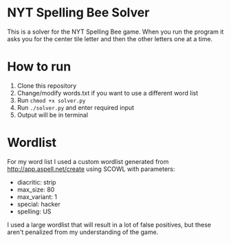 # NYT Spelling Bee Solver

This is a solver for the NYT Spelling Bee game.
When you run the program it asks you for the center tile letter and then the other letters one at a time.

# How to run
1. Clone this repository
2. Change/modify words.txt if you want to use a different word list
2. Run `chmod +x solver.py`
3. Run `./solver.py` and enter required input
4. Output will be in terminal

# Wordlist
For my word list I used a custom wordlist generated from http://app.aspell.net/create using SCOWL with parameters:
  - diacritic: strip
  - max_size: 80
  - max_variant: 1
  - special: hacker
  - spelling: US

I used a large wordlist that will result in a lot of false positives, but these aren't penalized from my understanding of the game.
